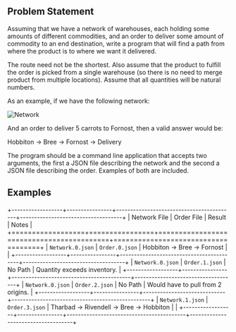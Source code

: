 ## Problem Statement

Assuming that we have a network of warehouses, each holding some amounts of
different commodities, and an order to deliver some amount of commodity to an
end destination, write a program that will find a path from where the product is
to where we want it delivered.

The route need not be the shortest. Also assume that the product to fulfill the
order is picked from a single warehouse (so there is no need to merge product
from multiple locations). Assume that all quantities will be natural numbers.

As an example, if we have the following network:

![Network](images/Diagrams.png)

And an order to deliver 5 carrots to Fornost, then a valid answer would be:

   Hobbiton → Bree → Fornost → Delivery

The program should be a command line application that accepts two arguments, the
first a JSON file describing the network and the second a JSON file describing
the order. Examples of both are included.

## Examples

+------------------+----------------+------------------------------------------+------------------------------------+
| Network File     | Order File     | Result                                   | Notes                              |
+==================+================+==========================================+====================================+
| `Network.0.json` | `Order.0.json` | Hobbiton → Bree → Fornost                |                                    |
+------------------+----------------+------------------------------------------+------------------------------------+
| `Network.0.json` | `Order.1.json` | No Path                                  | Quantity exceeds inventory.        |
+------------------+----------------+------------------------------------------+------------------------------------+
| `Network.0.json` | `Order.2.json` | No Path                                  | Would have to pull from 2 origins. |
+------------------+----------------+-----------------------------+-------------------------------------------------+
| `Network.1.json` | `Order.3.json` | Tharbad → Rivendell → Bree → Hobbiton    |                                    |
+------------------+----------------+------------------------------------------+------------------------------------+
